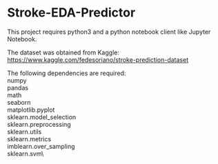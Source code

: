 # Stroke-EDA-Predictor

This project requires python3 and a python notebook client like Jupyter Notebook.

The dataset was obtained from Kaggle: https://www.kaggle.com/fedesoriano/stroke-prediction-dataset

The following dependencies are required:<br/>
  numpy\
  pandas\
  math\
  seaborn\
  matplotlib.pyplot\
  sklearn.model_selection\
  sklearn.preprocessing\
  sklearn.utils\
  sklearn.metrics\
  imblearn.over_sampling\
  sklearn.svm\

